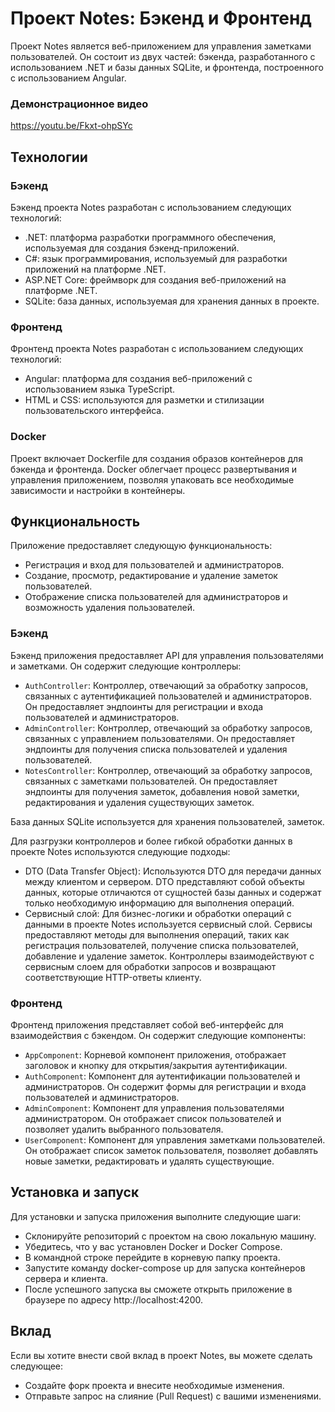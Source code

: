 # Проект Notes: Бэкенд и Фронтенд

Проект Notes является веб-приложением для управления заметками пользователей. Он состоит из двух частей: бэкенда, разработанного с использованием .NET и базы данных SQLite, и фронтенда, построенного с использованием Angular.

### Демонстрационное видео
https://youtu.be/Fkxt-ohpSYc

## Технологии

### Бэкенд

Бэкенд проекта Notes разработан с использованием следующих технологий:

- .NET: платформа разработки программного обеспечения, используемая для создания бэкенд-приложений.
- C#: язык программирования, используемый для разработки приложений на платформе .NET.
- ASP.NET Core: фреймворк для создания веб-приложений на платформе .NET.
- SQLite: база данных, используемая для хранения данных в проекте.

### Фронтенд

Фронтенд проекта Notes разработан с использованием следующих технологий:

- Angular: платформа для создания веб-приложений с использованием языка TypeScript.
- HTML и CSS: используются для разметки и стилизации пользовательского интерфейса.

### Docker

Проект включает Dockerfile для создания образов контейнеров для бэкенда и фронтенда. Docker облегчает процесс развертывания и управления приложением, позволяя упаковать все необходимые зависимости и настройки в контейнеры.

## Функциональность
Приложение предоставляет следующую функциональность:

- Регистрация и вход для пользователей и администраторов.
- Создание, просмотр, редактирование и удаление заметок пользователей.
- Отображение списка пользователей для администраторов и возможность удаления пользователей.

### Бэкенд

Бэкенд приложения предоставляет API для управления пользователями и заметками. Он содержит следующие контроллеры:

- `AuthController`: Контроллер, отвечающий за обработку запросов, связанных с аутентификацией пользователей и администраторов. Он предоставляет эндпоинты для регистрации и входа пользователей и администраторов.
- `AdminController`: Контроллер, отвечающий за обработку запросов, связанных с управлением пользователями. Он предоставляет эндпоинты для получения списка пользователей и удаления пользователей.
- `NotesController`: Контроллер, отвечающий за обработку запросов, связанных с заметками пользователей. Он предоставляет эндпоинты для получения заметок, добавления новой заметки, редактирования и удаления существующих заметок.

База данных SQLite используется для хранения пользователей, заметок.

Для разгрузки контроллеров и более гибкой обработки данных в проекте Notes используются следующие подходы:

- DTO (Data Transfer Object): Используются DTO для передачи данных между клиентом и сервером. DTO представляют собой объекты данных, которые отличаются от сущностей базы данных и содержат только необходимую информацию для выполнения операций.
- Сервисный слой: Для бизнес-логики и обработки операций с данными в проекте Notes используется сервисный слой. Сервисы предоставляют методы для выполнения операций, таких как регистрация пользователей, получение списка пользователей, добавление и удаление заметок. Контроллеры взаимодействуют с сервисным слоем для обработки запросов и возвращают соответствующие HTTP-ответы клиенту.



### Фронтенд

Фронтенд приложения представляет собой веб-интерфейс для взаимодействия с бэкендом. Он содержит следующие компоненты:

- `AppComponent`: Корневой компонент приложения, отображает заголовок и кнопку для открытия/закрытия аутентификации.
- `AuthComponent`: Компонент для аутентификации пользователей и администраторов. Он содержит формы для регистрации и входа пользователей и администраторов.
- `AdminComponent`: Компонент для управления пользователями администратором. Он отображает список пользователей и позволяет удалить выбранного пользователя.
- `UserComponent`: Компонент для управления заметками пользователей. Он отображает список заметок пользователя, позволяет добавлять новые заметки, редактировать и удалять существующие.


## Установка и запуск

Для установки и запуска приложения выполните следующие шаги:

- Склонируйте репозиторий с проектом на свою локальную машину.
- Убедитесь, что у вас установлен Docker и Docker Compose.
- В командной строке перейдите в корневую папку проекта.
- Запустите команду docker-compose up для запуска контейнеров сервера и клиента.
- После успешного запуска вы сможете открыть приложение в браузере по адресу http://localhost:4200.

## Вклад

Если вы хотите внести свой вклад в проект Notes, вы можете сделать следующее:

- Создайте форк проекта и внесите необходимые изменения.
- Отправьте запрос на слияние (Pull Request) с вашими изменениями.